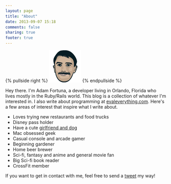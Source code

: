 ```yaml
---
layout: page
title: "About"
date: 2013-09-07 15:18
comments: false
sharing: true
footer: true
---
```


{% pullside right %}
![Adam Fortuna](/images/adam-fortuna.png)
{% endpullside %}

Hey there. I'm Adam Fortuna, a developer living in Orlando, Florida who lives mostly in the Ruby/Rails world. This blog is a collection of whatever I'm interested in. I also write about programming at [evaleverything.com](http://evaleverything.com). Here's a few areas of interest that inspire what I write about.

* Loves trying new restaurants and food trucks
* Disney pass holder
* Have a cute [girlfriend and dog](/images/about/marilyn_and_lily.jpg)
* Mac obsessed geek
* Casual console and arcade gamer
* Beginning gardener
* Home beer brewer
* Sci-fi, fantasy and anime and general movie fan
* Big Sci-fi book reader
* CrossFit member

If you want to get in contact with me, feel free to send a [tweet](http://twitter.com/adamfortuna) my way!
